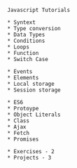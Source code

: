 		
   	Javascript Tutorials
	
	* Syntext
	* Type conversion
	* Data Types
	* Conditions
	* Loops
	* Function
	* Switch Case
	
	* Events
	* Elements
	* Local storage
	* Session storage
	
	* ES6
	* Protoype
	* Object Literals
	* Class
	* Ajax
	* Fetch
	* Promises
	
	* Exercises - 2
	* Projects - 3

